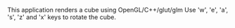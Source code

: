This application renders a cube using OpenGL/C++/glut/glm
Use 'w', 'e', 'a', 's', 'z' and 'x' keys to rotate the cube.
